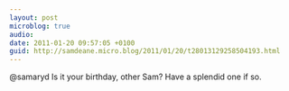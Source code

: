 ```yaml
---
layout: post
microblog: true
audio: 
date: 2011-01-20 09:57:05 +0100
guid: http://samdeane.micro.blog/2011/01/20/t28013129258504193.html
---
```

@samaryd Is it your birthday, other Sam? Have a splendid one if so.
